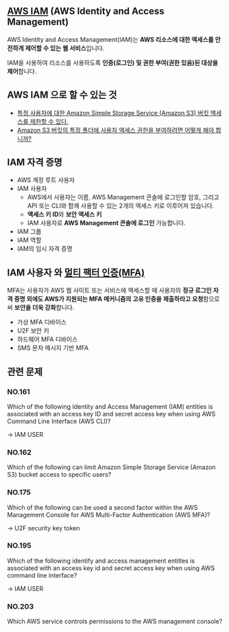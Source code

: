 ## [AWS IAM](https://docs.aws.amazon.com/ko_kr/IAM/latest/UserGuide/introduction.html) (AWS Identity and Access Management)

AWS Identity and Access Management(IAM)는 **AWS 리소스에 대한 액세스를 안전하게 제어할 수 있는 웹 서비스**입니다.

 IAM을 사용하여 리소스를 사용하도록 **인증(로그인) 및 권한 부여(권한 있음)된 대상을 제어**합니다.
 
 ## AWS IAM 으로 할 수 있는 것
 
   * [특정 사용자에 대한 Amazon Simple Storage Service (Amazon S3) 버킷 액세스를 제한할 수 있다.](https://aws.amazon.com/ko/premiumsupport/knowledge-center/block-s3-traffic-vpc-ip/)
   * [Amazon S3 버킷의 특정 폴더에 사용자 액세스 권한을 부여하려면 어떻게 해야 합니까?](https://aws.amazon.com/ko/premiumsupport/knowledge-center/s3-folder-user-access/)
 
 ## IAM 자격 증명

   * AWS 계정 루트 사용자
   * IAM 사용자
      * AWS에서 사용자는 이름, AWS Management 콘솔에 로그인할 암호, 그리고 API 또는 CLI와 함께 사용할 수 있는 2개의 액세스 키로 이루어져 있습니다. 
      * **액세스 키 ID**와 **보안 액세스 키**
      * IAM 사용자로 **AWS Management 콘솔에 로그인** 가능합니다.
   * IAM 그룹
   * IAM 역할
   * IAM의 임시 자격 증명

## IAM 사용자 와 [멀티 팩터 인증(MFA)](https://docs.aws.amazon.com/ko_kr/IAM/latest/UserGuide/id_credentials_mfa.html)

MFA는 사용자가 AWS 웹 사이트 또는 서비스에 액세스할 때 사용자의 **정규 로그인 자격 증명 외에도 AWS가 지원되는 MFA 메커니즘의 고유 인증을 제출하라고 요청**함으로써 **보안을 더욱 강화**합니다.

   * 가상 MFA 디바이스
   * U2F 보안 키
   * 하드웨어 MFA 디바이스
   * SMS 문자 메시지 기반 MFA



## 관련 문제

### NO.161 
Which of the following Identity and Access Management (IAM) entities is associated with an access key ID and secret access key when using AWS Command Line Interface (AWS CLI)?

-> IAM USER

### NO.162 
Which of the following can limit Amazon Simple Storage Service (Amazon S3) bucket access to specific users?

### NO.175 
Which of the following can be used a second factor within the AWS Management Console for AWS Multi-Factor Authentication (AWS MFA)?

-> U2F security key token

### NO.195 
Which of the following identify and access management entitles is associated with an access key id and secret access key when using AWS command line interface?

-> IAM USER

### NO.203 
Which AWS service controls permissions to the AWS management console?

